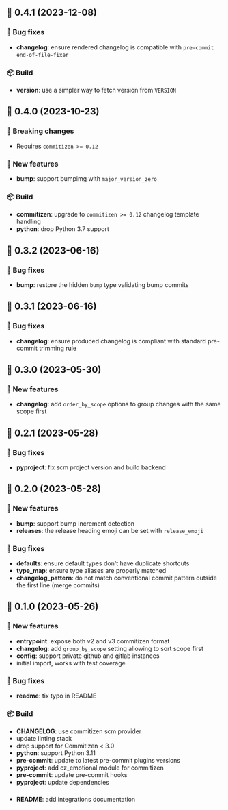 ## 🚀 0.4.1 (2023-12-08)

### 🐛 Bug fixes

- **changelog**: ensure rendered changelog is compatible with `pre-commit` `end-of-file-fixer`

### 📦 Build

- **version**: use a simpler way to fetch version from `VERSION`

<!-- End of file -->

## 🚀 0.4.0 (2023-10-23)

### 🚨 Breaking changes

- Requires `commitizen >= 0.12`

### 💫 New features

- **bump**: support bumpimg with `major_version_zero`

### 📦 Build

- **commitizen**: upgrade to `commitizen >= 0.12` changelog template handling
- **python**: drop Python 3.7 support


## 🚀 0.3.2 (2023-06-16)

### 🐛 Bug fixes

- **bump**: restore the hidden `bump` type validating bump commits

## 🚀 0.3.1 (2023-06-16)

### 🐛 Bug fixes

- **changelog**: ensure produced changelog is compliant with standard pre-commit trimming rule

## 🚀 0.3.0 (2023-05-30)

### 💫 New features

- **changelog**: add `order_by_scope` options to group changes with the same scope first


## 🚀 0.2.1 (2023-05-28)

### 🐛 Bug fixes

- **pyproject**: fix scm project version and build backend


## 🚀 0.2.0 (2023-05-28)

### 💫 New features

- **bump**: support bump increment detection
- **releases**: the release heading emoji can be set with `release_emoji`

### 🐛 Bug fixes

- **defaults**: ensure default types don't have duplicate shortcuts
- **type_map**: ensure type aliases are properly matched
- **changelog_pattern**: do not match conventional commit pattern outside the first line (merge commits)


## 🚀 0.1.0 (2023-05-26)

### 💫 New features

- **entrypoint**: expose both v2 and v3 commitizen format
- **changelog**: add `group_by_scope` setting allowing to sort scope first
- **config**: support private github and gitlab instances
- initial import, works with test coverage

### 🐛 Bug fixes

- **readme**: tix typo in README

### 📦 Build

- **CHANGELOG**: use commitizen scm provider
- update linting stack
- drop support for Commitizen < 3.0
- **python**: support Python 3.11
- **pre-commit**: update to latest pre-commit plugins versions
- **pyproject**: add cz_emotional module for commitizen
- **pre-commit**: update pre-commit hooks
- **pyproject**: update dependencies

###  

- **README**: add integrations documentation

